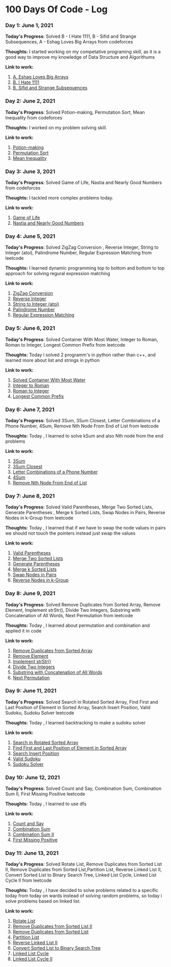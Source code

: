 # 100 Days Of Code - Log

### Day 1: June 1, 2021

**Today's Progress**: Solved B - I Hate 1111, B - Sifid and Strange Subsequences, A - Eshag Loves Big Arrays from codeforces 

**Thoughts:** I started working on my competative programing skill, as it  is a good way to improve my knowledge of Data Structure and Algorithums

**Link to work:** 
1. [A. Eshag Loves Big Arrays](https://codeforces.com/contest/1529/submission/118085059)
2. [B. I Hate 1111](https://codeforces.com/contest/1526/submission/118086500)
3. [B. Sifid and Strange Subsequences](https://codeforces.com/contest/1529/submission/118083980)

### Day 2: June 2, 2021

**Today's Progress**: Solved  Potion-making, Permutation Sort, Mean Inequality from codeforces 

**Thoughts:** I worked on my problem solving skill.

**Link to work:** 
1. [Potion-making](https://codeforces.com/contest/1525/submission/118178406)
2. [Permutation Sort](https://codeforces.com/contest/1525/submission/118177481)
3. [Mean Inequality](https://codeforces.com/contest/1526/submission/118176884)

### Day 3: June 3, 2021

**Today's Progress**: Solved  Game of Life, Nastia and Nearly Good Numbers from codeforces 

**Thoughts:** I tackled more complex problems today.

**Link to work:** 
1. [Game of Life](https://codeforces.com/problemset/submission/1523/118251253)
2. [Nastia and Nearly Good Numbers](https://codeforces.com/problemset/submission/1521/118257086)

### Day 4: June 5, 2021

**Today's Progress**: Solved ZigZag Conversion , Reverse Integer, String to Integer (atoi), Palindrome Number, Regular Expression Matching from leetcode 

**Thoughts:** I learned dynamic programming top to bottom and bottom to top  approach for solving regural expression matching

**Link to work:** 
1. [ZigZag Conversion](https://leetcode.com/submissions/detail/503297249/) 
2. [Reverse Integer](https://leetcode.com/submissions/detail/503301540/) 
3. [String to Integer (atoi)](https://leetcode.com/submissions/detail/503332465/) 
4. [Palindrome Number](https://leetcode.com/submissions/detail/503333590/) 
5. [Regular Expression Matching](https://leetcode.com/submissions/detail/503345808/)

### Day 5: June 6, 2021

**Today's Progress**: Solved Container With Most Water, Integer to Roman, Roman to Integer, Longest Common Prefix from leetcode 

**Thoughts:** Today i solved 2 programm's in python rather than c++, and learned more about list and strings in python 

**Link to work:** 
1. [Solved Container With Most Water](https://leetcode.com/submissions/detail/503863318/) 
2. [Integer to Roman](https://leetcode.com/submissions/detail/503866113/) 
3. [Roman to Integer](https://leetcode.com/submissions/detail/503869664/) 
4. [Longest Common Prefix](https://leetcode.com/submissions/detail/503875658/)

### Day 6: June 7, 2021

**Today's Progress**: Solved 3Sum, 3Sum Closest, Letter Combinations of a Phone Number, 4Sum, Remove Nth Node From End of List from leetcode 

**Thoughts:** Today , I learned to solve kSum and also Nth node from the end problems 

**Link to work:** 
1. [3Sum](https://leetcode.com/submissions/detail/504356958/) 
2. [3Sum Closest](https://leetcode.com/submissions/detail/504362282/)
3. [Letter Combinations of a Phone Number](https://leetcode.com/submissions/detail/504363613/)
4. [4Sum](https://leetcode.com/submissions/detail/504370364/) 
5. [Remove Nth Node From End of List](https://leetcode.com/submissions/detail/504381982/)

### Day 7: June 8, 2021

**Today's Progress**: Solved Valid Parentheses, Merge Two Sorted Lists, Generate Parentheses , Merge k Sorted Lists, Swap Nodes in Pairs, Reverse Nodes in k-Group from leetcode  

**Thoughts:** Today , I learned that if we have to swap the node values in pairs we should not touch the pointers instead just swap the values 

**Link to work:** 
1. [Valid Parentheses](https://leetcode.com/submissions/detail/504793732/)    	
2. [Merge Two Sorted Lists](https://leetcode.com/submissions/detail/504798522/)    	
3. [Generate Parentheses](https://leetcode.com/submissions/detail/504801588/)    			
4. [Merge k Sorted Lists](https://leetcode.com/submissions/detail/504804452/)    	
5. [Swap Nodes in Pairs ](https://leetcode.com/submissions/detail/504808837/) 
6. [Reverse Nodes in k-Group](https://leetcode.com/submissions/detail/504834420/)

### Day 8: June  9, 2021

**Today's Progress**: Solved Remove Duplicates from Sorted Array, Remove Element, Implement strStr(), Divide Two Integers, Substring with Concatenation of All Words, Next Permutation from leetcode  

**Thoughts:** Today , I learned about permutation and combination and applied it in code

**Link to work:** 
1. [Remove Duplicates from Sorted Array](https://leetcode.com/submissions/detail/505286998/)
2. [Remove Element](https://leetcode.com/submissions/detail/505290407/)
3. [Implement strStr()](https://leetcode.com/submissions/detail/505292065/)
4. [Divide Two Integers](https://leetcode.com/submissions/detail/505300707/)
5. [Substring with Concatenation of All Words](https://leetcode.com/submissions/detail/505305895/)
6. [Next Permutation](https://leetcode.com/submissions/detail/505311664/) 

### Day 9: June  11, 2021

**Today's Progress**: Solved Search in Rotated Sorted Array, Find First and Last Position of Element in Sorted Array, Search Insert Position, Valid Sudoku, Sudoku Solver  leetcode

**Thoughts:** Today , I learned backtracking to make a sudoku solver

**Link to work:** 
1. [Search in Rotated Sorted Array](https://leetcode.com/submissions/detail/506361545/)
2. [Find First and Last Position of Element in Sorted Array](https://leetcode.com/submissions/detail/506364151/)
3. [Search Insert Position](https://leetcode.com/submissions/detail/506365875/)
4. [Valid Sudoku](https://leetcode.com/submissions/detail/506367596/)
5. [Sudoku Solver](https://leetcode.com/submissions/detail/506371442/)

### Day 10: June  12, 2021

**Today's Progress**: Solved Count and Say, Combination Sum, Combination Sum II, First Missing Positive leetcode

**Thoughts:** Today , I learned to use dfs

**Link to work:** 
1. [Count and Say](https://leetcode.com/submissions/detail/506657738/)
2. [Combination Sum](https://leetcode.com/submissions/detail/506663182/)
3. [Combination Sum II](https://leetcode.com/submissions/detail/506678365/)
4. [First Missing Positive](https://leetcode.com/submissions/detail/506681425/) 

### Day 11: June  13, 2021

**Today's Progress**: Solved Rotate List, Remove Duplicates from Sorted List II, Remove Duplicates from Sorted List,Partition List, Reverse Linked List II, Convert Sorted List to Binary Search Tree, Linked List Cycle, Linked List Cycle II from leetcode

**Thoughts:** Today , I have decided to solve problems related to a specific today from today on wards instead of solving random problems, so today i solve problems based on linked list.

**Link to work:** 
1. [Rotate List](https://leetcode.com/submissions/detail/507239643/)
2. [Remove Duplicates from Sorted List II](https://leetcode.com/submissions/detail/507246074/)
3. [Remove Duplicates from Sorted List](https://leetcode.com/submissions/detail/507247741/)
4. [Partition List](https://leetcode.com/submissions/detail/507249683/) 
5. [Reverse Linked List II](https://leetcode.com/submissions/detail/507253004/) 
6. [Convert Sorted List to Binary Search Tree](https://leetcode.com/submissions/detail/507256138/) 
7. [Linked List Cycle](https://leetcode.com/submissions/detail/507257453/) 
8. [Linked List Cycle II](https://leetcode.com/submissions/detail/507258853/) 